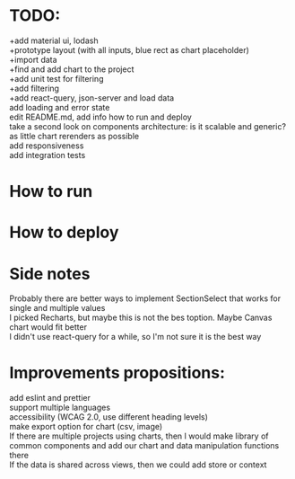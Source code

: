# TODO:  
+add material ui, lodash  
+prototype layout (with all inputs, blue rect as chart placeholder)  
+import data  
+find and add chart to the project  
+add unit test for filtering  
+add filtering  
+add react-query, json-server and load data  
add loading and error state  
edit README.md, add info how to run and deploy  
take a second look on components architecture: is it scalable and generic?  
as little chart rerenders as possible  
add responsiveness  
add integration tests  

# How to run

# How to deploy

# Side notes
Probably there are better ways to implement SectionSelect that works for single and multiple values  
I picked Recharts, but maybe this is not the bes toption. Maybe Canvas chart would fit better  
I didn't use react-query for a while, so I'm not sure it is the best way  

# Improvements propositions:
add eslint and prettier  
support multiple languages  
accessibility (WCAG 2.0, use different heading levels)  
make export option for chart (csv, image)  
If there are multiple projects using charts, then I would make library of common components and add our chart and data manipulation functions there  
If the data is shared across views, then we could add store or context  